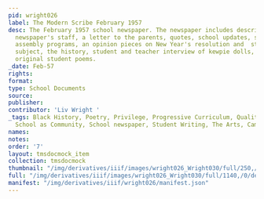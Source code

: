 ```yaml
---
pid: wright026
label: The Modern Scribe February 1957
desc: The February 1957 school newspaper. The newspaper includes descriptions of the
  newspaper's staff, a letter to the parents, quotes, school updates, social notes,
  assembly programs, an opinion pieces on New Year's resolution and  students' favorite
  subject, the history, student and teacher interview of kewpie dolls, jokes,  and
  original student poems.
_date: Feb-57
rights:
format:
type: School Documents
source:
publisher:
contributor: 'Liv Wright '
_tags: Black History, Poetry, Privilege, Progressive Curriculum, Quality Education,
  School as Community, School newspaper, Student Writing, The Arts, Camp Dunroven
names:
notes:
order: '7'
layout: tmsdocmock_item
collection: tmsdocmock
thumbnail: "/img/derivatives/iiif/images/wright026_Wright030/full/250,/0/default.jpg"
full: "/img/derivatives/iiif/images/wright026_Wright030/full/1140,/0/default.jpg"
manifest: "/img/derivatives/iiif/wright026/manifest.json"
---
```

